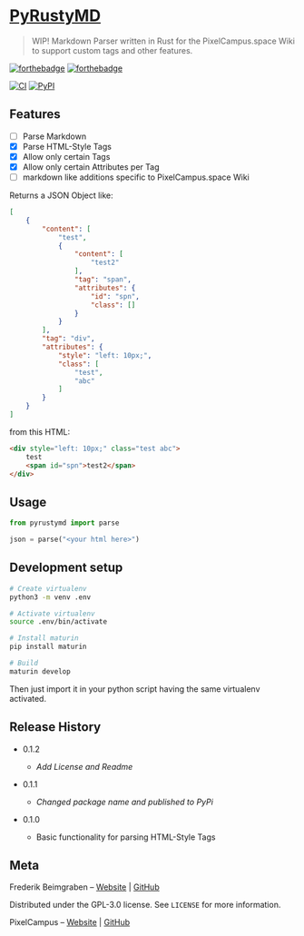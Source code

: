 # [PyRustyMD](https://github.com/frederikbeimgraben/PyRustyMD)
> WIP! Markdown Parser written in Rust for the PixelCampus.space Wiki to support custom tags and other features.

[![forthebadge](https://forthebadge.com/images/badges/0-percent-optimized.svg)](https://forthebadge.com)
[![forthebadge](https://forthebadge.com/images/badges/made-with-rust.svg)](https://forthebadge.com)

[![CI](https://github.com/frederikbeimgraben/PyRustyMD/actions/workflows/CI.yml/badge.svg)](https://github.com/frederikbeimgraben/PyRustyMD/actions/workflows/CI.yml/badge.svg)
[![PyPI](https://shields.io/badge/PyPI-Package-yellow?logo=python&logoColor=white&labelColor=blue)](https://pypi.org/project/pyrustymd/)

## Features
- [ ] Parse Markdown
- [x] Parse HTML-Style Tags
- [x] Allow only certain Tags
- [x] Allow only certain Attributes per Tag
- [ ] markdown like additions specific to PixelCampus.space Wiki

Returns a JSON Object like:
```json
[
    {
        "content": [
            "test",
            {
                "content": [
                    "test2"
                ],
                "tag": "span",
                "attributes": {
                    "id": "spn",
                    "class": []
                }
            }
        ],
        "tag": "div",
        "attributes": {
            "style": "left: 10px;",
            "class": [
                "test",
                "abc"
            ]
        }
    }
]
```

from this HTML:
```html
<div style="left: 10px;" class="test abc">
    test
    <span id="spn">test2</span>
</div>
```

## Usage
```python
from pyrustymd import parse

json = parse("<your html here>")
```

## Development setup

```sh
# Create virtualenv
python3 -m venv .env

# Activate virtualenv
source .env/bin/activate

# Install maturin
pip install maturin

# Build
maturin develop
```

Then just import it in your python script having the same virtualenv activated.

## Release History

* 0.1.2
    * *Add License and Readme*

* 0.1.1
    * *Changed package name and published to PyPi*

* 0.1.0
    * Basic functionality for parsing HTML-Style Tags

## Meta

Frederik Beimgraben – 
    [Website](https://beimgraben.net) |
    [GitHub](https://github.com/frederikbeimgraben)

Distributed under the GPL-3.0 license. See ``LICENSE`` for more information.

PixelCampus – 
    [Website](https://pixelcampus.space) |
    [GitHub](https://github.com/frederikbeimgraben/PixelCampus)